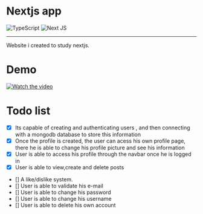 # Nextjs app
![TypeScript](https://img.shields.io/badge/typescript-%23007ACC.svg?style=for-the-badge&logo=typescript&logoColor=white)
![Next JS](https://img.shields.io/badge/Next-black?style=for-the-badge&logo=next.js&logoColor=white)

----
Website i created to study nextjs.


# Demo 

[![Watch the video](https://img.youtube.com/vi/CrwErznp5sY/hqdefault.jpg)](https://www.youtube.com/embed/CrwErznp5sY)


# Todo list
- [x]  Its capable of creating and authenticating users , and then connecting with a mongodb database to store this information
- [x]  Once the profile is created, the user can acess his own profile page, there he is able to change his profile picture and see his information
- [x]  User is able to access his profile through the navbar once he is logged in
- [x]  User is able to view,create and delete posts
- []   A like/dislike system.
- []   User is able to validate his e-mail
- []   User is able to change his password
- []   User is able to change his username  
- []   User is able to delete his own account

